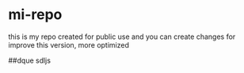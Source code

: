# mi-repo
this is my repo created for public use and you can create changes for improve this version, more optimized 

##dque sdljs
